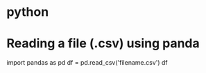 # python
# Reading a file (.csv) using panda

import pandas as pd
df = pd.read_csv('filename.csv')
df

